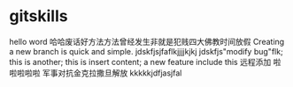 # gitskills
hello word
哈哈废话好方法方法曾经发生非就是犯贱四大佛教时间放假
Creating a new branch is quick and simple.
jdskfjsjfaflkjjjjkjkj
jdskfjs"modify bug"flk;
this is another;
this is insert content;
a new feature include this
远程添加
啦啦啦啦啦
军事对抗金克拉撒旦解放
kkkkkjdfjasjfal
